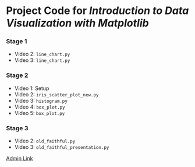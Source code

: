 # Project Code for _Introduction to Data Visualization with Matplotlib_

### Stage 1
 + Video 2: `line_chart.py`
 + Video 3: `line_chart.py`
 
### Stage 2
 + Video 1: Setup
 + Video 2: `iris_scatter_plot_new.py`
 + Video 3: `histogram.py`
 + Video 4: `box_plot.py`
 + Video 5: `box_plot.py`
### Stage 3
 + Video 2: `old_faithful.py`
 + Video 3: `old_faithful_presentation.py`

 [Admin Link](https://teamtreehouse.com/admin/syllabi/4102)
 